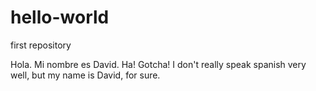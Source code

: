 # hello-world
first repository

Hola. Mi nombre es David. Ha! Gotcha!
I don't really speak spanish very well, but my name is David, for sure.
